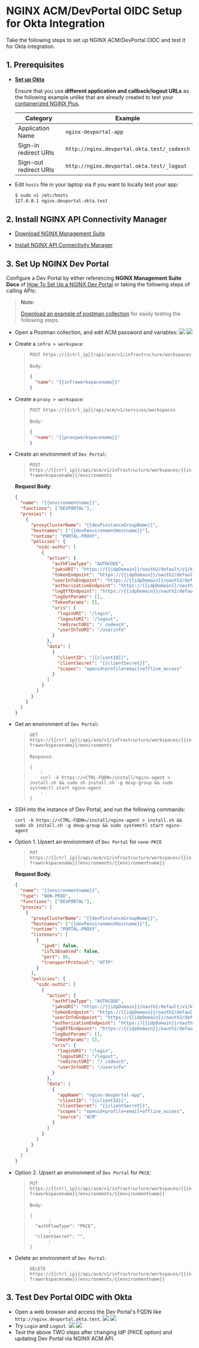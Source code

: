 # NGINX ACM/DevPortal OIDC Setup for Okta Integration

Take the following steps to set up NGINX ACM/DevPortal OIDC and test it for Okta integration.

## 1. Prerequisites

- [**Set up Okta**](./01-IdP-Setup.md)

  Ensure that you use **different application and callback/logout URLs** as the following example unlike that are already created to test your [containerized NGINX Plus](./02-NGINX-Plus-Setup.md).

  | Category               | Example                                     |
  | ---------------------- | ------------------------------------------- |
  | Application Name       | `nginx-devportal-app`                       |
  | Sign-in redirect URIs  | `http://nginx.devportal.okta.test/_codexch` |
  | Sign-out redirect URIs | `http://nginx.devportal.okta.test/_logout`  |

- Edit `hosts` file in your laptop via if you want to locally test your app:

  ```bash
  $ sudo vi /etc/hosts
  127.0.0.1 nginx.devportal.okta.test
  ```

## 2. Install NGINX API Connectivity Manager

- [Download NGINX Management Suite](https://docs.nginx.com/nginx-management-suite/)

- [Install NGINX API Connectivity Manager](https://docs.nginx.com/nginx-management-suite/admin-guides/installation/install-guide/)

## 3. Set Up NGINX Dev Portal

Configure a Dev Portal by either referencing **NGINX Management Suite Docs** of [How To Set Up a NGINX Dev Portal](https://docs.nginx.com/nginx-management-suite/acm/getting-started/add-devportal/) or taking the following steps of calling APIs:

> **Note**:
>
> [Download an example of postman collection](./ACM-DevPortal-OIDC-for-Okta.postman_collection) for easily testing the following steps.

- Open a Postman collection, and edit ACM password and variables:
  ![](./img/postman-auth.png)
  ![](./img/postman-variables.png)

- Create a `infra > workspace`:

  > `POST https://{{ctrl_ip}}/api/acm/v1/infrastructure/workspaces`
  >
  > `Body`:
  >
  > ```json
  > {
  >   "name": "{{infraworkspacename}}"
  > }
  > ```

- Create a `proxy > workspace`:

  > `POST https://{{ctrl_ip}}/api/acm/v1/services/workspaces`
  >
  > `Body`:
  >
  > ```json
  > {
  >   "name": "{{proxyworkspacename}}"
  > }
  > ```

- Create an environment of `Dev Portal`:

  > `POST https://{{ctrl_ip}}/api/acm/v1/infrastructure/workspaces/{{infraworkspacename}}/environments`

  **Request Body**:

  ```json
  {
    "name": "{{environmentname}}",
    "functions": ["DEVPORTAL"],
    "proxies": [
      {
        "proxyClusterName": "{{devPinstanceGroupName}}",
        "hostnames": ["{{devPenvironmentHostname}}"],
        "runtime": "PORTAL-PROXY",
        "policies": {
          "oidc-authz": [
            {
              "action": {
                "authFlowType": "AUTHCODE",
                "jwksURI": "https://{{idpDomain}}/oauth2/default/v1/keys",
                "tokenEndpoint": "https://{{idpDomain}}/oauth2/default/v1/token",
                "userInfoEndpoint": "https://{{idpDomain}}/oauth2/default/v1/userinfo",
                "authorizationEndpoint": "https://{{idpDomain}}/oauth2/default/v1/authorize",
                "logOffEndpoint": "https://{{idpDomain}}/oauth2/default/v1/logout",
                "logOutParams": [],
                "TokenParams": [],
                "uris": {
                  "loginURI": "/login",
                  "logoutURI": "/logout",
                  "redirectURI": "/_codexch",
                  "userInfoURI": "/userinfo"
                }
              },
              "data": [
                {
                  "clientID": "{{clientId}}",
                  "clientSecret": "{{clientSecret}}",
                  "scopes": "openid+profile+email+offline_access"
                }
              ]
            }
          ]
        }
      }
    ]
  }
  ```

- Get an environment of `Dev Portal`:

  > `GET https://{{ctrl_ip}}/api/acm/v1/infrastructure/workspaces/{{infraworkspacename}}/environments`
  >
  > `Response`:
  >
  > ```
  > {
  >     :
  >     curl -k https://<CTRL-FQDN>/install/nginx-agent > install.sh && sudo sh install.sh -g devp-group && sudo systemctl start nginx-agent
  >     :
  > }
  > ```

- SSH into the instance of Dev Portal, and run the following commands:

  ```ssh
  curl -k https://<CTRL-FQDN>/install/nginx-agent > install.sh && sudo sh install.sh -g devp-group && sudo systemctl start nginx-agent
  ```

- Option 1. Upsert an environment of `Dev Portal` for `none-PKCE`

  > `PUT https://{{ctrl_ip}}/api/acm/v1/infrastructure/workspaces/{{infraworkspacename}}/environments/{{environmentname}}`

  **Request Body**:

  ```json
  {
    "name": "{{environmentname}}",
    "type": "NON-PROD",
    "functions": ["DEVPORTAL"],
    "proxies": [
      {
        "proxyClusterName": "{{devPinstanceGroupName}}",
        "hostnames": ["{{devPenvironmentHostname}}"],
        "runtime": "PORTAL-PROXY",
        "listeners": [
          {
            "ipv6": false,
            "isTLSEnabled": false,
            "port": 80,
            "transportProtocol": "HTTP"
          }
        ],
        "policies": {
          "oidc-authz": [
            {
              "action": {
                "authFlowType": "AUTHCODE",
                "jwksURI": "https://{{idpDomain}}/oauth2/default/v1/keys",
                "tokenEndpoint": "https://{{idpDomain}}/oauth2/default/v1/token",
                "userInfoEndpoint": "https://{{idpDomain}}/oauth2/default/v1/userinfo",
                "authorizationEndpoint": "https://{{idpDomain}}/oauth2/default/v1/authorize",
                "logOffEndpoint": "https://{{idpDomain}}/oauth2/default/v1/logout",
                "logOutParams": [],
                "TokenParams": [],
                "uris": {
                  "loginURI": "/login",
                  "logoutURI": "/logout",
                  "redirectURI": "/_codexch",
                  "userInfoURI": "/userinfo"
                }
              },
              "data": [
                {
                  "appName": "nginx-devportal-app",
                  "clientID": "{{clientId}}",
                  "clientSecret": "{{clientSecret}}",
                  "scopes": "openid+profile+email+offline_access",
                  "source": "ACM"
                }
              ]
            }
          ]
        }
      }
    ]
  }
  ```

- Option 2. Upsert an environment of `Dev Portal` for `PKCE`:

  > `PUT https://{{ctrl_ip}}/api/acm/v1/infrastructure/workspaces/{{infraworkspacename}}/environments/{{environmentname}}`
  >
  > `Body`:
  >
  > ```
  > {
  >        :
  >   "authFlowType": "PKCE",
  >        :
  >   "clientSecret": "",
  >        :
  > }
  > ```

- Delete an environment of `Dev Portal`:

  > `DELETE https://{{ctrl_ip}}/api/acm/v1/infrastructure/workspaces/{{infraworkspacename}}/environments/{{environmentname}}`

## 3. Test Dev Portal OIDC with Okta

- Open a web browser and access the Dev Portal's FQDN like `http://nginx.devportal.okta.test`.
 ![](./img/okta-devportal-logged-out.png)
 ![](./img/login-okta.png)
- Try `Login` and `Logout`.
 ![](./img/okta-devportal-logged-in.png)
 ![](./img/okta-devportal-logged-out.png)
- Test the above TWO steps after changing IdP (PKCE option) and updating Dev Portal via NGINX ACM API.
